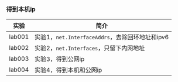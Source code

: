 ### 得到本机ip

|实验|简介|
|---|---|
|lab001|实验1，`net.InterfaceAddrs`，去除回环地址和ipv6|
|lab002|实验2，`net.Interfaces`，只留下内网地址|
|lab003|实验3，得到公网ip|
|lab004|实验4，得到本机和公网ip|